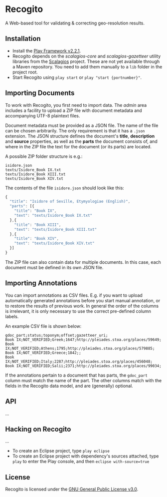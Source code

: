 # Recogito

A Web-based tool for validating &amp; correcting geo-resolution results.

## Installation

* Install the [Play Framework v2.2.1](http://www.playframework.com/download).
* Recogito depends on the _scalagios-core_ and _scalagios-gazetteer_ utility libraries from the [Scalagios](http://github.com/pelagios/scalagios)
  project. These are not yet available through a Maven repository. You need to add them manually to a `lib` folder in the project root.
* Start Recogito using `play start` or `play "start {portnumber}"`.  

## Importing Documents

To work with Recogito, you first need to import data. The _admin_ area includes a facility to upload a ZIP file with document metadata and 
accompanying UTF-8 plaintext files.

Document metadata must be provided as a JSON file. The name of the file can be chosen arbitrarily. The only requirement is that it has a
`.json` extension. The JSON structure defines the document's __title__, __description__ and __source__ properties, as well as the __parts__
the document consists of, and where in the ZIP file the text for the document (or its parts) are located.

A possible ZIP folder structure is e.g.:

```
isidore.json
texts/Isidore_Book IX.txt
texts/Isidore_Book XIII.txt
texts/Isidore_Book XIV.txt
``` 
The contents of the file `isidore.json` should look like this:

```javascript
{
  "title": "Isidore of Seville, Etymyologiae (English)",
  "parts": [{
    "title": "Book IX",
    "text": "texts/Isidore_Book IX.txt"
  },{
    "title": "Book XIII",
    "text": "texts/Isidore_Book XIII.txt"
  },{
    "title": "Book XIV",
    "text": "texts/Isidore_Book XIV.txt"
  }] 
}
```

The ZIP file can also contain data for multiple documents. In this case, each document must be defined in its own JSON file.

## Importing Annotations

You can import annotations as CSV files. E.g. if you want to upload automatically generated annotations before you start 
manual annotation, or to restore the results of previous work. In general the order of the columns is irrelevant, it is only
necessary to use the correct pre-defined column labels.

An example CSV file is shown below:

```csv
gdoc_part;status;toponym;offset;gazetteer_uri;
Book IX;NOT_VERIFIED;Greek;1647;http://pleiades.stoa.org/places/59649;
Book IX;NOT_VERIFIED;Athens;1795;http://pleiades.stoa.org/places/579885;
Book IX;NOT_VERIFIED;Greece;1842;;
Book IX;NOT_VERIFIED;Italy;2287;http://pleiades.stoa.org/places/456048;
Book IX;NOT_VERIFIED;Salii;2371;http://pleiades.stoa.org/places/99034;
```

If the annotations pertain to a document that has parts, the ``gdoc_part`` column must match the name of the part. The other
columns match with the fields in the Recogito data model, and are (generally) optional.

## API

...

## Hacking on Recogito

...

* To create an Eclipse project, type `play eclipse` 
* To create an Eclipse project with dependency's sources attached, type `play` to enter the Play console, and then `eclipse with-source=true`

## License

Recogito is licensed under the [GNU General Public License v3.0](http://www.gnu.org/licenses/gpl.html).
